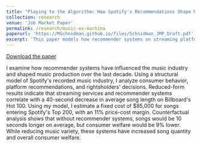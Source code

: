 ```yaml
---
title: "Playing to the Algorithm: How Spotify's Recommendations Shape Music Production"
collection: research
venue: 'Job Market Paper'
permalink: /research/music-ex-machina
paperurl: 'https://MSchnidman.github.io/files/Schnidman_JMP_Draft.pdf'
excerpt: 'This paper models how recommender systems on streaming platforms (e.g., Spotify) affect the characteristics of music record labels choose to release.'
---
```


[Download the paper](https://MSchnidman.github.io/files/Schnidman_JMP_Draft_20240926.pdf)

I examine how recommender systems have influenced the music industry and shaped music production over the last decade. 
Using a structural model of Spotify's recorded music industry, I analyze consumer behavior, platform recommendations, and rightsholders' decisions.
Reduced-form results indicate that streaming services and recommender systems correlate with a 40-second decrease in average song length on Billboard's Hot 100. 
Using my model, I estimate a fixed cost of $85,000 for songs entering Spotify's Top 200, with an 11% price-cost margin.
Counterfactual analysis shows that without recommender systems, songs would be 10 seconds longer on average, but consumer welfare would be 9\% lower.
While reducing music variety, these systems have increased song quantity and overall consumer welfare.